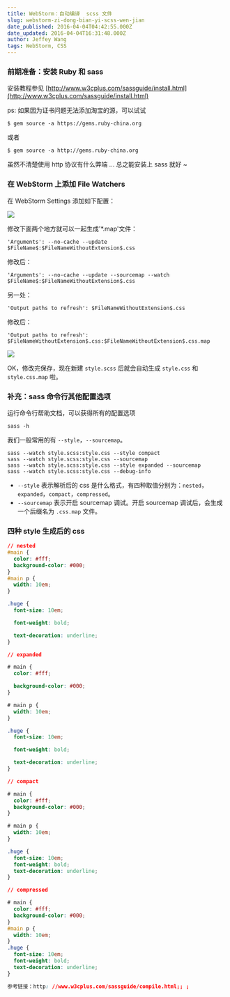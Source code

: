```yaml
---
title: WebStorm：自动编译  scss 文件
slug: webstorm-zi-dong-bian-yi-scss-wen-jian
date_published: 2016-04-04T04:42:55.000Z
date_updated: 2016-04-04T16:31:48.000Z
author: Jeffey Wang
tags: WebStorm, CSS
---
```


### 前期准备：安装 Ruby 和 sass

安装教程参见 [http://www.w3cplus.com/sassguide/install.html](http://www.w3cplus.com/sassguide/install.html)

ps: 如果因为证书问题无法添加淘宝的源，可以试试

    $ gem source -a https://gems.ruby-china.org

或者

    $ gem source -a http://gems.ruby-china.org

虽然不清楚使用 http 协议有什么弊端 ... 总之能安装上 sass 就好 ~

### 在 WebStorm 上添加 File Watchers

在 WebStorm Settings 添加如下配置：

![](https://armyja-pic.oss-cn-guangzhou.aliyuncs.com/content/images/2016/04/----_20160404123302.png)

修改下面两个地方就可以一起生成'\*.map'文件：

    'Arguments': --no-cache --update $FileName$:$FileNameWithoutExtension$.css

修改后：

    'Arguments': --no-cache --update --sourcemap --watch $FileName$:$FileNameWithoutExtension$.css

另一处：

    'Output paths to refresh': $FileNameWithoutExtension$.css

修改后：

    'Output paths to refresh': $FileNameWithoutExtension$.css:$FileNameWithoutExtension$.css.map

![](https://armyja-pic.oss-cn-guangzhou.aliyuncs.com/content/images/2016/04/----_20160404124236.png)

OK，修改完保存，现在新建 `style.scss` 后就会自动生成 `style.css` 和 `style.css.map` 啦。

### 补充：sass 命令行其他配置选项

运行命令行帮助文档，可以获得所有的配置选项

    sass -h

我们一般常用的有 `--style`，`--sourcemap`。

    sass --watch style.scss:style.css --style compact
    sass --watch style.scss:style.css --sourcemap
    sass --watch style.scss:style.css --style expanded --sourcemap
    sass --watch style.scss:style.css --debug-info

- `--style` 表示解析后的 css 是什么格式，有四种取值分别为：`nested`，`expanded`，`compact`，`compressed`。
- `--sourcemap` 表示开启 sourcemap 调试。开启 sourcemap 调试后，会生成一个后缀名为 `.css.map` 文件。

### 四种 style 生成后的 css

```css
// nested
#main {
  color: #fff;
  background-color: #000;
}
#main p {
  width: 10em;
}

.huge {
  font-size: 10em;

  font-weight: bold;

  text-decoration: underline;
}

// expanded

# main {
  color: #fff;

  background-color: #000;
}

# main p {
  width: 10em;
}

.huge {
  font-size: 10em;

  font-weight: bold;

  text-decoration: underline;
}

// compact

# main {
  color: #fff;
  background-color: #000;
}

# main p {
  width: 10em;
}

.huge {
  font-size: 10em;
  font-weight: bold;
  text-decoration: underline;
}

// compressed

# main {
  color: #fff;
  background-color: #000;
}
#main p {
  width: 10em;
}
.huge {
  font-size: 10em;
  font-weight: bold;
  text-decoration: underline;
}

参考链接：http: //www.w3cplus.com/sassguide/compile.html;; ;
```
